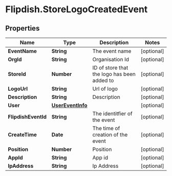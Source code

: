 # Flipdish.StoreLogoCreatedEvent

## Properties

Name | Type | Description | Notes
------------ | ------------- | ------------- | -------------
**EventName** | **String** | The event name | [optional] 
**OrgId** | **String** | Organisation Id | [optional] 
**StoreId** | **Number** | ID of store that the logo has been added to | [optional] 
**LogoUrl** | **String** | Url of logo | [optional] 
**Description** | **String** | Description | [optional] 
**User** | [**UserEventInfo**](UserEventInfo.md) |  | [optional] 
**FlipdishEventId** | **String** | The identitfier of the event | [optional] 
**CreateTime** | **Date** | The time of creation of the event | [optional] 
**Position** | **Number** | Position | [optional] 
**AppId** | **String** | App id | [optional] 
**IpAddress** | **String** | Ip Address | [optional] 


